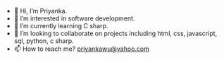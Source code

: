 - 👋 Hi, I’m Priyanka.
- 👀 I’m interested in software development.
- 🌱 I’m currently learning C sharp.
- 💞️ I’m looking to collaborate on projects including html, css, javascript, sql, python, c sharp.
- 📫 How to reach me? priyankawu@yahoo.com

<!---
Priyankawu/Priyankawu is a ✨ special ✨ repository because its `README.md` (this file) appears on your GitHub profile.
You can click the Preview link to take a look at your changes.
--->
